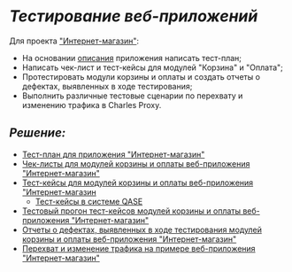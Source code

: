 # ___Тестирование веб-приложений___  
Для проекта ["Интернет-магазин"](https://qa.demoshopping.ru/):  
* На основании [описания](https://docs.google.com/document/d/1WAFcccE9bLZFLSABW9yyodsavscQfU1_0LAynqh8GYU/edit?usp=sharing) приложения написать тест-план;  
* Написать чек-лист и тест-кейсы для модулей "Корзина" и "Оплата";  
* Протестировать модули корзины и оплаты и создать отчеты о дефектах, выявленных в ходе тестирования;  
* Выполнить различные тестовые сценарии по перехвату и изменению трафика в Charles Proxy.
## ___Решение:___
* [Тест-план для приложения "Интернет-магазин"](https://docs.google.com/spreadsheets/d/1xeu5qCVu5fpSzyRotnIUzK3dQp4gp0BJ4lr2gt_DZ-o/edit#gid=0)
* [Чек-листы для модулей корзины и оплаты веб-приложения "Интернет-магазин"](https://docs.google.com/spreadsheets/d/1-jWhtjgM6A2oNZBa6K3G2O4cfvFwep_1xOr-27euI7w/edit?usp=sharing)
* [Тест-кейсы для модулей корзины и оплаты веб-приложения "Интернет-магазин](https://github.com/keneshova14/web/blob/main/%D1%82%D0%B5%D1%81%D1%82%20%D0%BA%D0%B5%D0%B9%D1%81%D1%8B%20%D0%B4%D0%BB%D1%8F%20%D0%BC%D0%BE%D0%B4%D1%83%D0%BB%D0%B5%D0%B9%20%D0%BA%D0%BE%D1%80%D0%B7%D0%B8%D0%BD%D0%B0%20%D0%B8%20%D0%BE%D0%BF%D0%BB%D0%B0%D1%82%D0%B0.pdf)
    *    [Тест-кейсы в системе QASE](https://app.qase.io/project/G7?author=211&previewMode=side&suite=144&tab=)
* [Тестовый прогон тест-кейсов модулей корзины и оплаты веб-приложения "Интернет-магазин"](https://github.com/keneshova14/web/blob/main/%D0%A2%D0%B5%D1%81%D1%82-%D1%80%D0%B0%D0%BD%202024_05_16%2Bby%2BZhanara%2BKeneshova.pdf)
* [Отчеты о дефектах, выявленных в ходе тестирования модулей корзины и оплаты веб-приложения "Интернет-магазин"](https://docs.google.com/spreadsheets/d/18R05ClFyieWNm_i3dE8NyQSxQhWz2SF5SlajL4FVOHg/edit?usp=sharing)
* [Перехват и изменение трафика на примере веб-приложения "Интернет-магазин"](https://docs.google.com/document/d/1ZXoSJZOfju8BxYJB3Cw3fpjMK5zmUDfbiBh7V7KEYGU/edit?usp=drive_link)

